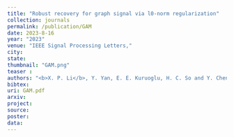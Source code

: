 ```yaml
---
title: "Robust recovery for graph signal via l0-norm regularization"
collection: journals
permalink: /publication/GAM
date: 2023-8-16
year: "2023"
venue: "IEEE Signal Processing Letters,"
city: 
state: 
thumbnail: "GAM.png"
teaser : 
authors: "<b>X. P. Li</b>, Y. Yan, E. E. Kuruoglu, H. C. So and Y. Chen"
bibtex: 
uri: GAM.pdf
arxiv: 
project: 
source: 
poster: 
data:
---
```

